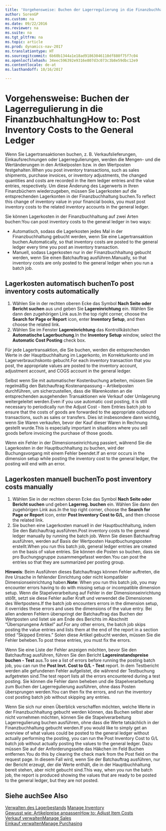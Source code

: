 ```yaml
---
title: 'Vorgehensweise: Buchen der Lagerregulierung in die Finanzbuchhaltung'
author: SorenGP
ms.custom: na
ms.date: 09/22/2016
ms.reviewer: na
ms.suite: na
ms.tgt_pltfrm: na
ms.topic: article
ms.prod: dynamics-nav-2017
ms.translationtype: HT
ms.sourcegitcommit: 6b60b1344a1e18ad91863046110df880f75f7c04
ms.openlocfilehash: 34eec596392e9316e807d3c073c3b8e59dbc12e9
ms.contentlocale: de-at
ms.lasthandoff: 10/16/2017

---
```


# <a name="how-to-post-inventory-costs-to-the-general-ledger"></a><span data-ttu-id="47afe-102">Vorgehensweise: Buchen der Lagerregulierung in die Finanzbuchhaltung</span><span class="sxs-lookup"><span data-stu-id="47afe-102">How to: Post Inventory Costs to the General Ledger</span></span>   
<span data-ttu-id="47afe-103">Wenn Sie Lagertransaktionen buchen, z. B. Verkaufslieferungen, Einkaufsrechnungen oder Lagerregulierungen, werden die Mengen- und die Wertänderungen in den Artikelposten bzw. in den Wertposten festgehalten.</span><span class="sxs-lookup"><span data-stu-id="47afe-103">When you post inventory transactions, such as sales shipments, purchase invoices, or inventory adjustments, the changed quantities and costs are recorded in the item ledger entries and the value entries, respectively.</span></span> <span data-ttu-id="47afe-104">Um diese Änderung des Lagerwerts in Ihren Finanzbüchern wiederzugeben, müssen Sie Lagerkosten auf die entsprechenden Lagerkonten in der Finanzbuchhaltung buchen.</span><span class="sxs-lookup"><span data-stu-id="47afe-104">To reflect this change of inventory value in your financial books, you must post inventory costs to the related inventory accounts in the general ledger.</span></span>

<span data-ttu-id="47afe-105">Sie können Lagerkosten in der Finanzbuchhaltung auf zwei Arten buchen:</span><span class="sxs-lookup"><span data-stu-id="47afe-105">You can post inventory costs to the general ledger in two ways:</span></span>

- <span data-ttu-id="47afe-106">Automatisch, sodass die Lagerkosten jedes Mal in der Finanzbuchhaltung gebucht werden, wenn Sie eine Lagertransaktion buchen.</span><span class="sxs-lookup"><span data-stu-id="47afe-106">Automatically, so that inventory costs are posted to the general ledger every time you post an inventory transaction.</span></span>
- <span data-ttu-id="47afe-107">Manuell, sodass Lagerkosten nur in der Finanzbuchhaltung gebucht werden, wenn Sie einen Batchauftrag ausführen.</span><span class="sxs-lookup"><span data-stu-id="47afe-107">Manually, so that inventory costs are only posted to the general ledger when you run a batch job.</span></span>


## <a name="to-post-inventory-costs-automatically"></a><span data-ttu-id="47afe-108">Lagerkosten automatisch buchen</span><span class="sxs-lookup"><span data-stu-id="47afe-108">To post inventory costs automatically</span></span>
1. <span data-ttu-id="47afe-109">Wählen Sie in der rechten oberen Ecke das Symbol **Nach Seite oder Bericht suchen** aus und geben Sie **Lagereinrichtung** ein. Wählen Sie dann den zugehörigen Link aus.</span><span class="sxs-lookup"><span data-stu-id="47afe-109">In the top right corner, choose the **Search for Page or Report** icon, enter **Inventory Setup**, and then choose the related link.</span></span>
2. <span data-ttu-id="47afe-110">Wählen Sie im Fenster **Lagereinrichtung** das Kontrollkästchen **Automatische Lagerbuchung**.</span><span class="sxs-lookup"><span data-stu-id="47afe-110">In the **Inventory Setup** window, select the **Automatic Cost Posting** check box.</span></span>

<span data-ttu-id="47afe-111">Für jede Lagertransaktion, die Sie buchen, werden die entsprechenden Werte in der Hauptbuchhaltung im Lagerkonto, im Korrekturkonto und im Lagerverbrauchskonto gebucht.</span><span class="sxs-lookup"><span data-stu-id="47afe-111">For each inventory transaction that you post, the appropriate values are posted to the inventory account, adjustment account, and COGS account in the general ledger.</span></span>

<span data-ttu-id="47afe-112">Selbst wenn Sie mit automatischer Kostenbuchung arbeiten, müssen Sie regelmäßig den Batchauftrag Kostenanpassung – Artikelposten durchführen, um sicherzustellen, dass die Warenkosten an die entsprechenden ausgehenden Transaktionen wie Verkauf oder Umlagerung weitergeleitet werden.</span><span class="sxs-lookup"><span data-stu-id="47afe-112">Even if you use automatic cost posting, it is still necessary to periodically run the Adjust Cost - Item Entries batch job to ensure that the costs of goods are forwarded to the appropriate outbound transactions, such as sales or transfers.</span></span> <span data-ttu-id="47afe-113">Dies ist insbesondere dann wichtig, wenn Sie Waren verkaufen, bevor der Kauf dieser Waren in Rechnung gestellt wurde.</span><span class="sxs-lookup"><span data-stu-id="47afe-113">This is especially important in situations where you sell goods before invoicing the purchase of those goods.</span></span>

<span data-ttu-id="47afe-114">Wenn ein Fehler in der Dimensionseinrichtung passiert, während Sie die Lagerkosten in der Hauptbuchhaltung zu buchen, wird der Buchungsvorgang mit einem Fehler beendet.</span><span class="sxs-lookup"><span data-stu-id="47afe-114">If an error occurs in the dimension setup while posting the inventory cost to the general ledger, the posting will end with an error.</span></span>

## <a name="to-post-inventory-costs-manually"></a><span data-ttu-id="47afe-115">Lagerkosten manuell buchen</span><span class="sxs-lookup"><span data-stu-id="47afe-115">To post inventory costs manually</span></span>
1. <span data-ttu-id="47afe-116">Wählen Sie in der rechten oberen Ecke das Symbol **Nach Seite oder Bericht suchen** und geben **Lagerreg. buchen** ein. Wählen Sie dann den zugehörigen Link aus.</span><span class="sxs-lookup"><span data-stu-id="47afe-116">In the top right corner, choose the **Search for Page or Report** icon, enter **Post Inventory Cost to G/L**, and then choose the related link.</span></span>
2. <span data-ttu-id="47afe-117">Sie buchen eine Lagerkosten manuell in der Hauptbuchhaltung, indem Sie den Batchauftrag ausführen.</span><span class="sxs-lookup"><span data-stu-id="47afe-117">Post inventory costs to the general ledger manually by running the batch job.</span></span> <span data-ttu-id="47afe-118">Wenn Sie diesen Batchauftrag ausführen, werden auf Basis der Wertposten Hauptbuchungsposten erstellt.</span><span class="sxs-lookup"><span data-stu-id="47afe-118">When you run this batch job, general ledger entries are created on the basis of value entries.</span></span> <span data-ttu-id="47afe-119">Sie können die Posten so buchen, dass sie pro Buchungsgruppe zusammengefasst werden.</span><span class="sxs-lookup"><span data-stu-id="47afe-119">You can post the entries so that they are summarized per posting group.</span></span>

<span data-ttu-id="47afe-120">**Hinweis**: Beim Ausführen dieses Batchauftrags können Fehler auftreten, die ihre Ursache in fehlender Einrichtung oder nicht kompatibler Dimensionseinrichtung haben.</span><span class="sxs-lookup"><span data-stu-id="47afe-120">**Note**: When you run this batch job, you may encounter errors having to do with missing setup or incompatible dimension setup.</span></span> <span data-ttu-id="47afe-121">Wenn die Stapelverarbeitung auf Fehler in der Dimensionseinrichtung stößt, setzt sie diese Fehler außer Kraft und verwendet die Dimensionen des Wertpostens.</span><span class="sxs-lookup"><span data-stu-id="47afe-121">If the batch job encounters errors in the dimension setup, it overrides these errors and uses the dimensions of the value entry.</span></span> <span data-ttu-id="47afe-122">Bei allen anderen Fehlern überspringt der Batchauftrag das Buchen der Wertposten und listet sie am Ende des Berichts im Abschnitt “Übersprungene Artikel” auf.</span><span class="sxs-lookup"><span data-stu-id="47afe-122">For any other errors, the batch job skips posting the value entries and lists them at the end of the report in a section titled “Skipped Entries.”</span></span> <span data-ttu-id="47afe-123">Solen diese Artikel gebucht werden, müssen Sie die Fehler beheben.</span><span class="sxs-lookup"><span data-stu-id="47afe-123">To post these entries, you must fix the errors.</span></span>

<span data-ttu-id="47afe-124">Wenn Sie eine Liste der Fehler anzeigen möchten, bevor Sie den Batchauftrag ausführen, führen Sie den Bericht **Lagereinstandspreise buchen - Test** aus.</span><span class="sxs-lookup"><span data-stu-id="47afe-124">To see a list of errors before running the posting batch job, you can run the **Post Invt. Cost to G/L - Test** report.</span></span> <span data-ttu-id="47afe-125">In dem Testbericht werden alle gefundenen Fehler aufgelistet, die während der Testbuchung aufgetreten sind.</span><span class="sxs-lookup"><span data-stu-id="47afe-125">The test report lists all the errors encountered during a test posting.</span></span> <span data-ttu-id="47afe-126">Sie können die Fehler dann beheben und die Stapelverarbeitung zum Buchen der Lagerregulierung ausführen, ohne dass Posten übersprungen werden.</span><span class="sxs-lookup"><span data-stu-id="47afe-126">You can then fix the errors, and run the inventory cost posting batch job without skipping any entries.</span></span>

<span data-ttu-id="47afe-127">Wenn Sie sich nur einen Überblick verschaffen möchten, welche Werte in der Finanzbuchhaltung gebucht werden können, das Buchen selbst aber nicht vornehmen möchten, können Sie die Stapelverarbeitung Lagerregulierung buchen ausführen, ohne dass die Werte tatsächlich in der Finanzbuchhaltung gebucht werden.</span><span class="sxs-lookup"><span data-stu-id="47afe-127">If you would like to simply get an overview of what values could be posted to the general ledger without actually performing the posting, you can run the Post Inventory Cost to G/L batch job without actually posting the values to the general ledger.</span></span> <span data-ttu-id="47afe-128">Dazu müssen Sie auf der Anforderungsseite das Häkchen im Feld Buchen entfernen.</span><span class="sxs-lookup"><span data-stu-id="47afe-128">You do this by clearing the check mark from the Post field on the request page.</span></span> <span data-ttu-id="47afe-129">In diesem Fall wird, wenn Sie der Batchauftrag ausführen, nur der Bericht erzeugt, der die Werte enthält, die in der Hauptbuchhaltung bereit stehen, aber nicht gebucht sind.</span><span class="sxs-lookup"><span data-stu-id="47afe-129">This way, when you run the batch job, the report is produced showing the values that are ready to be posted to the general ledger, but they are not posted.</span></span>

## <a name="see-also"></a><span data-ttu-id="47afe-130">Siehe auch</span><span class="sxs-lookup"><span data-stu-id="47afe-130">See Also</span></span>
<span data-ttu-id="47afe-131">[Verwalten des Lagerbestands](inventory-manage-inventory.md)  </span><span class="sxs-lookup"><span data-stu-id="47afe-131">[Manage Inventory](inventory-manage-inventory.md)  </span></span>  
[<span data-ttu-id="47afe-132">Gewusst wie: Artikelpreise anpassen</span><span class="sxs-lookup"><span data-stu-id="47afe-132">How to: Adjust Item Costs</span></span>](inventory-how-adjust-item-costs.md)  
[<span data-ttu-id="47afe-133">Verkauf verwalten</span><span class="sxs-lookup"><span data-stu-id="47afe-133">Manage Sales</span></span>](sales-manage-sales.md)  
[<span data-ttu-id="47afe-134">Einkauf verwalten</span><span class="sxs-lookup"><span data-stu-id="47afe-134">Manage Purchasing</span></span>](purchasing-manage-purchasing.md)

